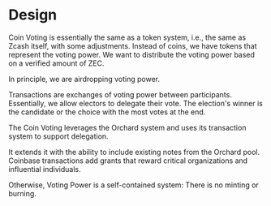 # Design

Coin Voting is essentially the same as a token system, i.e., the same as Zcash
itself, with some adjustments. Instead of coins, we have tokens that represent
the voting power. We want to distribute the voting power based on a verified
amount of ZEC. 

In principle, we are airdropping voting power. 

Transactions are
exchanges of voting power between participants. Essentially, we allow electors
to delegate their vote. The election's winner is the candidate or the choice
with the most votes at the end.

The Coin Voting leverages the Orchard system and uses its transaction system to support delegation.

It extends it with the ability to include existing notes from the Orchard pool. Coinbase transactions add grants that reward critical organizations and influential individuals. 

Otherwise, Voting Power is a self-contained system: There is no minting or
burning.